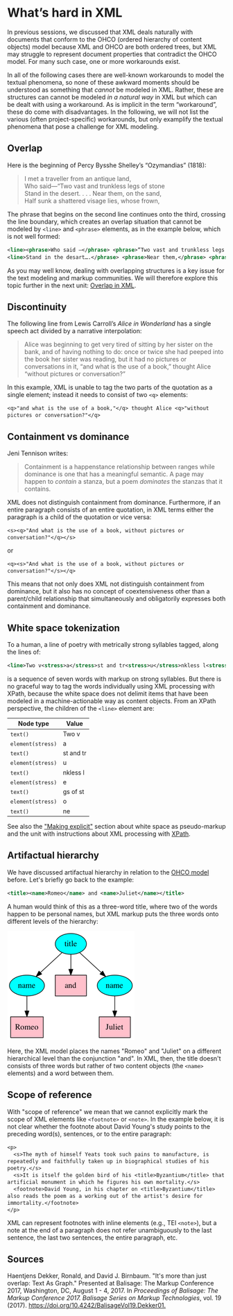 # What’s hard in XML

In previous sessions, we discussed that XML deals naturally with documents that conform to the OHCO (ordered hierarchy of content objects) model because XML and OHCO are both ordered trees, but XML may struggle to represent document properties that contradict the OHCO model. For many such case, one or more workarounds exist.  

In all of the following cases there are well-known workarounds to model the textual phenomena, so none of these awkward moments should be understood as something that *cannot* be modeled in XML. Rather, these are structures can cannot be modeled *in a natural way* in XML but which can be dealt with using a workaround. As is implicit in the term “workaround”, these do come with disadvantages. In the following, we will not list the various (often project-specific) workarounds, but only examplify the textual phenomena that pose a challenge for XML modeling.

## Overlap

Here is the beginning of Percy Bysshe Shelley’s “Ozymandias” (1818):

> I met a traveller from an antique land,  
Who said—“Two vast and trunkless legs of stone  
Stand in the desert. . . . Near them, on the sand,  
Half sunk a shattered visage lies, whose frown, 

The phrase that begins on the second line continues onto the third, crossing the line boundary, which creates an overlap situation that cannot be modeled by `<line>` and `<phrase>` elements, as in the example below, which is not well formed:

```xml
<line><phrase>Who said —</phrase> <phrase>“Two vast and trunkless legs of stone</line>
<line>Stand in the desart….</phrase> <phrase>Near them,</phrase> <phrase>on the sand</phrase></line>

```

As you may well know, dealing with overlapping structures is a key issue for the text modeling and markup communities. We will therefore explore this topic further in the next unit: [Overlap in XML](https://github.com/Pittsburgh-NEH-Institute/Institute-Materials-2017/blob/master/schedule/week_2/overlap_xml.md).

## Discontinuity

The following line from Lewis Carroll’s *Alice in Wonderland* has a single speech act divided by a narrative interpolation:

> Alice was beginning to get very tired of sitting by her sister on the bank, and of having nothing to do: once or twice she had peeped into the book her sister was reading, but it had no pictures or conversations in it, “and what is the use of a book,” thought Alice “without pictures or conversation?”
 
In this example, XML is unable to tag the two parts of the quotation as a single element; instead it needs to consist of two `<q>` elements:

```
<q>"and what is the use of a book,"</q> thought Alice <q>"without pictures or conversation?"</q>
```

## Containment vs dominance

Jeni Tennison writes:

> Containment is a happenstance relationship between ranges while dominance is one that has a meaningful semantic. A page may happen to *contain* a stanza, but a poem *dominates* the stanzas that it contains.

XML does not distinguish containment from dominance. Furthermore, if an entire paragraph consists of an entire quotation, in XML terms either the paragraph is a child of the quotation or vice versa: 

```
<s><q>"And what is the use of a book, without pictures or conversation?"</q></s>
```
or

```
<q><s>"And what is the use of a book, without pictures or conversation?"</s></q>
```

This means that not only does XML not distinguish containment from dominance, but it also has no concept of coextensiveness other than a parent/child relationship that simultaneously and obligatorily expresses both containment and dominance.

## White space tokenization

To a human, a line of poetry with metrically strong syllables tagged, along the lines of:

```xml
<line>Two v<stress>a</stress>st and tr<stress>u</stress>nkless l<stress>e</stress>gs of st<stress>o</stress>ne</line>
```

is a sequence of seven words with markup on strong syllables. But there is no graceful way to tag the words individually using XML processing with XPath, because the white space does not delimit items that have been modeled in a machine-actionable way as content objects. From an XPath perspective, the children of the `<line>` element are:

Node type | Value
---- | ----
`text()` | Two v
`element(stress)` | a
`text()` | st and tr
`element(stress)` | u
`text()` | nkless l
`element(stress)` | e
`text()` | gs of st
`element(stress)` | o
`text()` | ne

See also the ["Making explicit"](https://github.com/Pittsburgh-NEH-Institute/Institute-Materials-2017/blob/master/schedule/week_2/explicit.md) section about white space as pseudo-markup and the unit with instructions about XML processing with [XPath](https://github.com/Pittsburgh-NEH-Institute/Institute-Materials-2017/blob/master/schedule/week_2/xpath.md).

## Artifactual hierarchy

We have discussed artifactual hierarchy in relation to the [OHCO model](https://github.com/Pittsburgh-NEH-Institute/Institute-Materials-2017/blob/master/schedule/week_2/ohco.md) before. Let's briefly go back to the example:

```xml
<title><name>Romeo</name> and <name>Juliet</name></title>
```

A human would think of this as a three-word title, where two of the words happen to be personal names, but XML markup puts the three words onto different levels of the hierarchy:

<img src="images/romeo_xml.png" alt="[Artifactual hierarchy illustration]"/>

Here, the XML model places the names "Romeo" and "Juliet" on a different hierarchical level than the conjunction "and". In XML, then, the title doesn't consists of three words but rather of two content objects (the `<name>` elements) and a word between them. 

## Scope of reference

With "scope of reference" we mean that we cannot explicitly mark the scope of XML elements like `<footnote>` or `<note>`. In the example below, it is not clear whether the footnote about David Young's study points to the preceding word(s), sentences, or to the entire paragraph:

```
<p>
  <s>The myth of himself Yeats took such pains to manufacture, is repeatedly and faithfully taken up in biographical studies of his poetry.</s>
  <s>It is itself the golden bird of his <title>Byzantium</title> that artificial monument in which he figures his own mortality.</s>
  <footnote>David Young, in his chapter on <title>Byzantium</title> also reads the poem as a working out of the artist's desire for immortality.</footnote>
</p>

```

XML can represent footnotes with inline elements (e.g., TEI `<note>`), but a note at the end of a paragraph does not refer unambiguously to the last sentence, the last two sentences, the entire paragraph, etc.

## Sources

Haentjens Dekker, Ronald, and David J. Birnbaum. "It's more than just overlap: Text As Graph." Presented at Balisage: The Markup Conference 2017, Washington, DC, August 1 - 4, 2017. In _Proceedings of Balisage: The Markup Conference 2017. Balisage Series on Markup Technologies_, vol. 19 (2017). <https://doi.org/10.4242/BalisageVol19.Dekker01.>


